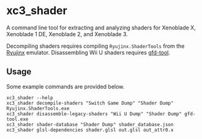 # xc3_shader
A command line tool for extracting and analyzing shaders for Xenoblade X, Xenoblade 1 DE, Xenoblade 2, and Xenoblade 3.

Decompiling shaders requires compiling `Ryujinx.ShaderTools` from the [Ryujinx](https://github.com/Ryujinx/Ryujinx) emulator. Disassembling Wii U shaders requires [gfd-tool](https://github.com/decaf-emu/decaf-emu/releases).

## Usage
Some example commands are provided below.

```
xc3_shader --help
xc3_shader decompile-shaders "Switch Game Dump" "Shader Dump" Ryujinx.ShaderTools.exe
xc3_shader disassemble-legacy-shaders "Wii U Dump" "Shader Dump" gfd-tool.exe
xc3_shader shader-database "Shader Dump" shader_database.json
xc3_shader glsl-dependencies shader.glsl out.glsl out_attr0.x
```
